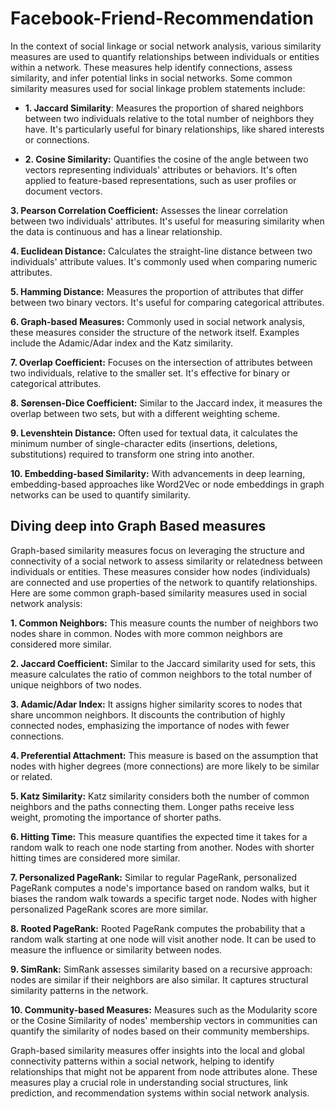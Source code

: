 # Facebook-Friend-Recommendation

In the context of social linkage or social network analysis, various similarity measures are used to quantify relationships between individuals or entities within a network. These measures help identify connections, assess similarity, and infer potential links in social networks. Some common similarity measures used for social linkage problem statements include:

- **1. Jaccard Similarity**: Measures the proportion of shared neighbors between two individuals relative to the total number of neighbors they have. It's particularly useful for binary relationships, like shared interests or connections.

- **2. Cosine Similarity:** Quantifies the cosine of the angle between two vectors representing individuals' attributes or behaviors. It's often applied to feature-based representations, such as user profiles or document vectors.

**3. Pearson Correlation Coefficient:** Assesses the linear correlation between two individuals' attributes. It's useful for measuring similarity when the data is continuous and has a linear relationship.

**4. Euclidean Distance:** Calculates the straight-line distance between two individuals' attribute values. It's commonly used when comparing numeric attributes.

**5. Hamming Distance:** Measures the proportion of attributes that differ between two binary vectors. It's useful for comparing categorical attributes.

**6. Graph-based Measures:** Commonly used in social network analysis, these measures consider the structure of the network itself. Examples include the Adamic/Adar index and the Katz similarity.

**7. Overlap Coefficient:** Focuses on the intersection of attributes between two individuals, relative to the smaller set. It's effective for binary or categorical attributes.

**8. Sørensen-Dice Coefficient:** Similar to the Jaccard index, it measures the overlap between two sets, but with a different weighting scheme.

**9. Levenshtein Distance:** Often used for textual data, it calculates the minimum number of single-character edits (insertions, deletions, substitutions) required to transform one string into another.

**10. Embedding-based Similarity:** With advancements in deep learning, embedding-based approaches like Word2Vec or node embeddings in graph networks can be used to quantify similarity.

## Diving deep into Graph Based measures

Graph-based similarity measures focus on leveraging the structure and connectivity of a social network to assess similarity or relatedness between individuals or entities. These measures consider how nodes (individuals) are connected and use properties of the network to quantify relationships. Here are some common graph-based similarity measures used in social network analysis:

**1. Common Neighbors:** This measure counts the number of neighbors two nodes share in common. Nodes with more common neighbors are considered more similar.

**2. Jaccard Coefficient:** Similar to the Jaccard similarity used for sets, this measure calculates the ratio of common neighbors to the total number of unique neighbors of two nodes.

**3. Adamic/Adar Index:** It assigns higher similarity scores to nodes that share uncommon neighbors. It discounts the contribution of highly connected nodes, emphasizing the importance of nodes with fewer connections.

**4. Preferential Attachment:** This measure is based on the assumption that nodes with higher degrees (more connections) are more likely to be similar or related.

**5. Katz Similarity:** Katz similarity considers both the number of common neighbors and the paths connecting them. Longer paths receive less weight, promoting the importance of shorter paths.

**6. Hitting Time:** This measure quantifies the expected time it takes for a random walk to reach one node starting from another. Nodes with shorter hitting times are considered more similar.

**7. Personalized PageRank:** Similar to regular PageRank, personalized PageRank computes a node's importance based on random walks, but it biases the random walk towards a specific target node. Nodes with higher personalized PageRank scores are more similar.

**8. Rooted PageRank:** Rooted PageRank computes the probability that a random walk starting at one node will visit another node. It can be used to measure the influence or similarity between nodes.

**9. SimRank:** SimRank assesses similarity based on a recursive approach: nodes are similar if their neighbors are also similar. It captures structural similarity patterns in the network.

**10. Community-based Measures:** Measures such as the Modularity score or the Cosine Similarity of nodes' membership vectors in communities can quantify the similarity of nodes based on their community memberships.
    
Graph-based similarity measures offer insights into the local and global connectivity patterns within a social network, helping to identify relationships that might not be apparent from node attributes alone. These measures play a crucial role in understanding social structures, link prediction, and recommendation systems within social network analysis.
